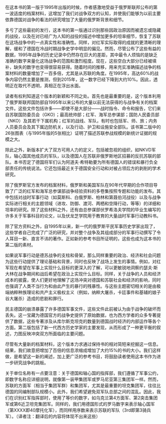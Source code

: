 在这本书的第一版于1995年出版的时候，作者感激地受益于俄罗斯联邦公布的第一波适度的档案材料，这增加了我们对战争双方的认知，并使我们能够为以前主要依靠德国对战争的看法的研究增加了大量的俄罗斯背景和细节。

多亏了这些最初的发行，这本书的第一版通过识别那些因政治原因而被遗忘或隐藏的战役，以及在对已经广为人知的战役的描述中增加更多的坦率细节，恢复了苏联在这场战争中的一点真实性和准确性。同样，对红军实际取得的成就的更清晰的理解，缓和了德国在冷战时期战争史学中明显的偏见。然而，尽管公布了这些有益的数据，1995年战争的历史记录中仍然存在巨大的差距，其中最令人烦恼的是缺乏准确的数字来量化这场战争的范围和激烈程度。现在，这些空白大部分已经被填补，缺失的数字也变得很容易获得。随着时间的推移，用来充实准确描述战争的档案材料的数量增加了一百多倍，尤其是从苏联的角度。在1995年，高达60%的战争内容仍然主要是推测，但到2015年，这一数字已经下降到大约10%。因此，透明正在取代不透明，真相正在浮出水面。

读者有权利知道这个版本的新颖和不同之处。首先也是最重要的是，这个版本利用了俄罗斯联邦国防部自1995年以来公布的大量以前无法获得的与战争有关的档案文件。这些文件包括许多——即使不是大部分——战时指令、命令和报告，它们来自苏联国防委员会（GKO）；最高统帅部；红军、海军总参谋部；国防人民委员部（NKO）及其若干下属机构；红军的战线、军队，有时也包括军、师、旅；内务人员委员会及其下属边防机关，以及行动、护卫和设施安全部队。该书第二版中的26张图表（与1995年版的5张相比）证明了描述苏联参战规模的新统计证据的规模之大。

除此之外，新版本扩大了双方可用人力的定义，包括被忽视的组织，如NKVD军队，轴心国其他成员的军队，以及德国人在苏联非俄罗斯地区招募的反抗苏联的部队。本书否定了德国将军们认为阿道夫·希特勒要为所有德国人的错误和暴行负全部责任的传统说法。它还包括最近关于德国安全行动和对被占领后方的剥削的学术研究。

除了俄罗斯官方发布的档案材料，俄罗斯和美国军队在90年代早期的合作项目导致了广泛的红军和海军总参谋部战争经验资料的多卷集按照专题和功能的发布。其中包括对战时军事行动（如莫斯科、白俄罗斯、柏林和第聂伯河战役）以及与战争实际进行相关的主题领域（进攻、防御、渡河、两栖和空降行动，等等）的详细和坦率的研究。除了这些材料之外，还有由总参谋部伏罗希洛夫学院的毕业生编写的许多关于军事科目的论文，以及伏龙芝学院用于教育的大量战时军事行动教科书。

除了官方资料之外，自1995年以来，新一代的俄罗斯平民军事历史学家出现了，这些学者自己完成了广泛的研究，并对整个战争及其组成部分的军事行动撰写了令人耳目一新、直言不讳的著作。正如新的参考书目所证明的，这些也成为这本书的第二版的素材。

如果说军事行动是德苏战争的支柱和骨架，那么同样重要的政治、经济和社会问题为这些行动提供了理论基础和背景，同时也反映了战场上发生的事情。例如，对红军现在希望在军事上实现什么目标的更深入的了解，可以更敏锐地洞察约瑟夫·斯大林在战争期间和战后希望在政治上实现什么目标。同样，关于战争的人员和经济成本的披露，使人们更好地理解了这场冲突对德国和苏联社会和经济的影响，同时也强调了人类不当行为和由此产生的暴行的残暴性。与这些主题密切相关的是由极端纳粹种族理论和共产主义极权主义（例如，纳粹大屠杀，卡廷事件和基辅的娘子谷大屠杀）造成的悲剧和罪行。

民主德国的崩溃暴露了许多德国军事文件，这些文件此前被认为由于战争的破坏而丢失。这一宝藏为德国官方的战争史提供了原始数据，也为西方学者的众多专著提供了数据，这些专著涉及从库尔斯克坦克的数量到德国战时经济的内部运作等各个方面。第二版包括了新一代西方历史学家的主要发现，从而形成了一种更平衡的叙述，力图反映冲突双方所面临的主要问题。

尽管有大量新的档案材料，这个版本力求通过保持书的相对简短来挖掘这一信息。结果，我们故意把增加了百倍的信息浓缩成增加了大约15%的书的大小。我们这样做，是希望这一新的阐述，加上更广泛的参考书目，将鼓励读者使用这本书作为进一步研究战争的跳板。

关于单位名称有一点要注意：关于德国和轴心国的指挥部，我们遵循了军事公约，即数字名称应详细说明，就像第一装甲集团军或罗马尼亚第三集团军一样。然而，苏联的方面军（相当于集团军群）和集团军，尤其是最重要的坦克集团军，往往比德国的同编制部队规模小。此外，我们希望避免双军队总部之间的混乱。因此，我们在识别红军指挥部时，使用了等价的数字，如乌克兰第4方面军、第2突击集团军或第6近卫坦克集团军。同样的，我们用德国形式的罗马数字来表示轴心国军（第XXXX即40摩托化军），而同样用序数来表示苏联的军队（3rd即第3骑兵军）。（译者注：翻译后的内容将体现不出来这些）





























